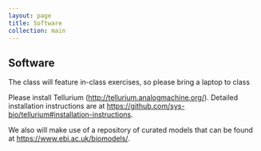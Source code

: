 ```yaml
---
layout: page
title: Software
collection: main
---
```


## Software

The class will feature in-class exercises, so please bring a laptop to class

Please install
Tellurium (http://tellurium.analogmachine.org/).
Detailed installation instructions 
are at https://github.com/sys-bio/tellurium#installation-instructions.

We also will make use of a repository of curated models
that can be found at
https://www.ebi.ac.uk/biomodels/.

